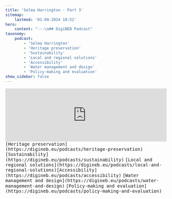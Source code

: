 ```yaml
---
title: 'Selma Harrington - Part 3'
sitemap:
    lastmod: '01-09-2024 10:52'
hero:
    content: "---\n## DigiNEB Podcast"
taxonomy:
    podcast:
        - 'Selma Harrington'
        - 'Heritage preservation'
        - 'Sustainability'
        - 'Local and regional solutions'
        - 'Accessibility'
        - 'Water management and design'
        - 'Policy-making and evaluation'
show_sidebar: false
---
```


<iframe width="100%" height="166" scrolling="no" frameborder="no" allow="autoplay" src="https://w.soundcloud.com/player/?url=https%3A//api.soundcloud.com/tracks/1908141359&color=%234b4815&auto_play=false&hide_related=false&show_comments=true&show_user=true&show_reposts=false&show_teaser=false"></iframe>
<kbd>[Heritage preservation](https://digineb.eu/podcasts/heritage-preservation)</kbd>
<kbd>[Sustainability](https://digineb.eu/podcasts/sustainability)</kbd>
<kbd>[Local and regional solutions](https://digineb.eu/podcasts/local-and-regional-solutions)</kbd><kbd>[Accessibility](https://digineb.eu/podcasts/accessibility)</kbd>
<kbd>[Water management and design](https://digineb.eu/podcasts/water-management-and-design)</kbd>
<kbd>[Policy-making and evaluation](https://digineb.eu/podcasts/policy-making-and-evaluation)</kbd>